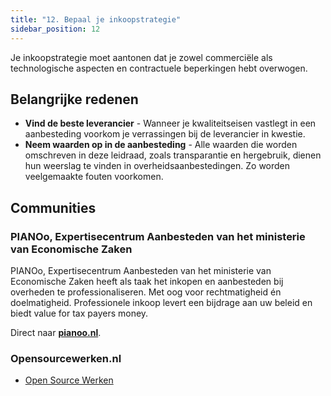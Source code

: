 ```yaml
---
title: "12. Bepaal je inkoopstrategie"
sidebar_position: 12
---
```


Je inkoopstrategie moet aantonen dat je zowel commerciële als technologische aspecten en contractuele beperkingen hebt overwogen.

## Belangrijke redenen

- **Vind de beste leverancier** - Wanneer je kwaliteitseisen vastlegt in een aanbesteding voorkom je verrassingen bij de leverancier in kwestie.
- **Neem waarden op in de aanbesteding** - Alle waarden die worden omschreven in deze leidraad, zoals transparantie en hergebruik, dienen hun weerslag te vinden in overheidsaanbestedingen. Zo worden veelgemaakte fouten voorkomen.

## Communities

### PIANOo, Expertisecentrum Aanbesteden van het ministerie van Economische Zaken

PIANOo, Expertisecentrum Aanbesteden van het ministerie van Economische Zaken heeft als taak het inkopen en aanbesteden bij overheden te professionaliseren. Met oog voor rechtmatigheid én doelmatigheid. Professionele inkoop levert een bijdrage aan uw beleid en biedt value for tax payers money.

Direct naar [**pianoo.nl**](https://www.pianoo.nl/nl).

### Opensourcewerken.nl

- [Open Source Werken](/communities/open-source-werken)

<!-- ## Bronnen

- [Open source ambitieladder in maatwerk aanbesteding of opdracht (Min-VWS)](https://minvws.github.io/beleidsontwikkeling/ambitieladder/#voordelen-van-opensourcewerken) -->
